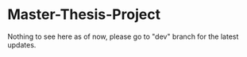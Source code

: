 # Master-Thesis-Project

Nothing to see here as of now, please go to "dev" branch for the latest updates.